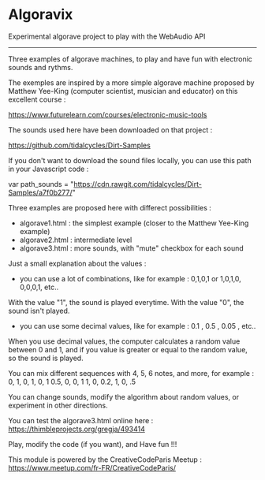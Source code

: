 # Algoravix
Experimental algorave project to play with the WebAudio API

---

Three examples of algorave machines, to play and have fun with electronic sounds
and rythms.

The exemples are inspired by a more simple algorave machine proposed by 
Matthew Yee-King (computer scientist, musician and educator) on this excellent
course :

https://www.futurelearn.com/courses/electronic-music-tools


The sounds used here have been downloaded on that project : 

https://github.com/tidalcycles/Dirt-Samples

If you don't want to download the sound files locally, you can use this path in
your Javascript code :

  var path_sounds = "https://cdn.rawgit.com/tidalcycles/Dirt-Samples/a7f0b277/"


Three examples are proposed here with differect possibilities : 
- algorave1.html : the simplest example (closer to the Matthew Yee-King example)
- algorave2.html : intermediate level
- algorave3.html : more sounds, with "mute" checkbox for each sound 


Just a small explanation about the values :

- you can use a lot of combinations, like for example : 
    0,1,0,1 or 1,0,1,0, 0,0,0,1, etc..

With the value "1", the sound is played everytime.
With the value "0", the sound isn't played.

- you can use some decimal values, like for example :
    0.1 , 0.5 , 0.05 , etc..

When you use decimal values, the computer calculates a random value between
0 and 1, and if you value is greater or equal to the random value, so the 
sound is played. 

You can mix different sequences with 4, 5, 6 notes, and more, for example :
    0, 1, 0, 1, 0, 1
    0.5, 0, 0, 1
    1, 0, 0.2, 1, 0, .5

You can change sounds, modify the algorithm about random values, or experiment
in other directions.

You can test the algorave3.html online here :
https://thimbleprojects.org/gregja/493414

Play, modify the code (if you want), and Have fun !!!



This module is powered by the CreativeCodeParis Meetup :
https://www.meetup.com/fr-FR/CreativeCodeParis/

